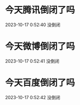 # 今天腾讯倒闭了吗

2023-10-17 0:52:40 没倒闭

# 今天微博倒闭了吗

2023-10-17 0:52:41 没倒闭

# 今天百度倒闭了吗

2023-10-17 0:52:42 没倒闭

